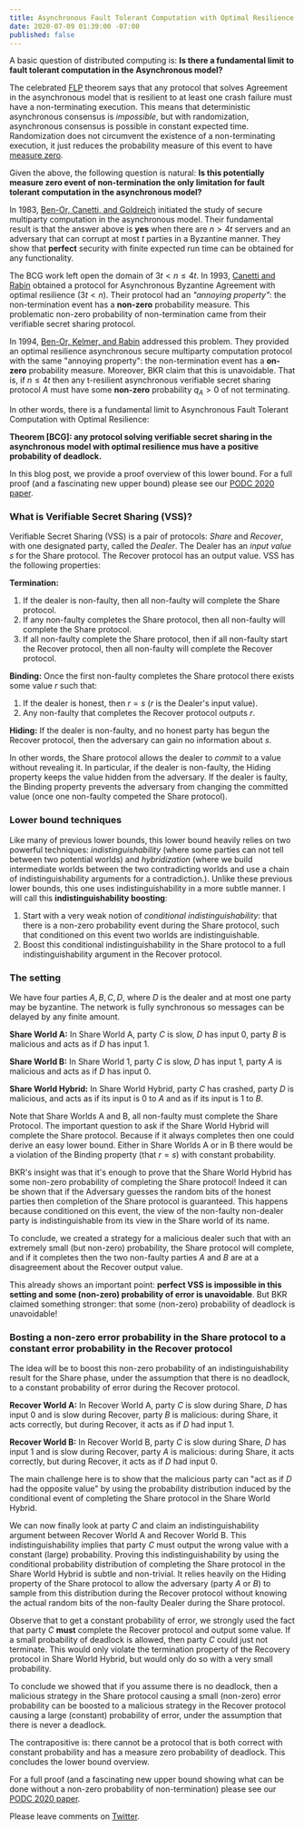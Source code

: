 ```yaml
---
title: Asynchronous Fault Tolerant Computation with Optimal Resilience
date: 2020-07-09 01:39:00 -07:00
published: false
---
```


A basic question of distributed computing is:
**Is there a fundamental limit to fault tolerant computation in the Asynchronous model?**

The celebrated [FLP](https://decentralizedthoughts.github.io/2019-12-15-asynchrony-uncommitted-lower-bound/) theorem says that any protocol that solves Agreement in the asynchronous
model that is resilient to at least one crash failure must have a non-terminating execution. This means that deterministic asynchronous consensus is *impossible*, but with randomization, asynchronous consensus is possible in constant expected time. Randomization does not circumvent the existence of a non-terminating execution, it just reduces the probability measure of this event to have [measure zero](https://en.wikipedia.org/wiki/Almost_surely).

Given the above, the following question is natural:
**Is this potentially measure zero event of non-termination the only limitation for fault tolerant computation in the asynchronous model?**



In 1983,  [Ben-Or, Canetti, and Goldreich](https://dl.acm.org/doi/10.1145/167088.167109) initiated the study of secure multiparty computation in the asynchronous model. Their fundamental result is that the answer above is **yes** when there are $n >4t$ servers and an adversary that can corrupt at most $t$ parties in a Byzantine manner. They show that **perfect** security with finite expected run time can be obtained for any functionality.

The BCG work left open the domain of $3t<n \le 4t$.
In 1993, [Canetti and Rabin](https://dl.acm.org/doi/10.1145/167088.167105) obtained a protocol for Asynchronous Byzantine Agreement with optimal resilience ($3t<n$). Their protocol had an *"annoying property"*: the non-termination event has a **non-zero** probability measure. This problematic non-zero probability of non-termination came from their verifiable secret sharing protocol.

In 1994, [Ben-Or, Kelmer, and Rabin](https://dl.acm.org/doi/10.1145/197917.198088) addressed this problem. They provided an optimal resilience asynchronous secure multiparty computation protocol with the same "annoying property": the non-termination event has a **on-zero** probability measure. Moreover, BKR  claim that this is unavoidable. That is, if $n\le 4t$ then any t-resilient asynchronous verifiable secret sharing protocol $A$ must have some **non-zero** probability $q_A>0$ of not terminating. 

In other words, there is a fundamental limit to Asynchronous Fault Tolerant Computation with Optimal Resilience:

**Theorem [BCG]: any protocol solving verifiable secret sharing in the asynchronous model with optimal resilience mus have a positive probability of deadlock.**

In this blog post, we provide a proof overview of this lower bound. For a full proof (and a fascinating new upper bound) please see our [PODC 2020 paper](https://arxiv.org/pdf/2006.16686.pdf). 

### What is Verifiable Secret Sharing (VSS)?

Verifiable Secret Sharing (VSS) is a pair of protocols: *Share* and *Recover*, with one designated party, called the *Dealer*. The Dealer has an *input value* $s$ for the Share protocol. The Recover protocol has an output value. VSS has the following properties:

**Termination:**
1. If the dealer is non-faulty, then all non-faulty will complete the Share protocol.
2. If any non-faulty completes the Share protocol, then all non-faulty will complete the Share protocol.
3. If all non-faulty complete the Share protocol, then if all non-faulty start the Recover protocol, then all non-faulty will complete the Recover protocol.

**Binding:**
Once the first non-faulty completes the Share protocol there exists some value $r$ such that:
1. If the dealer is honest, then $r=s$ ($r$ is the Dealer's input value).
2. Any non-faulty that completes the Recover protocol outputs $r$.

**Hiding:**
If the dealer is non-faulty, and no honest party has begun the Recover protocol, then the adversary can gain no information about $s$.


In other words, the Share protocol allows the dealer to *commit* to a value without revealing it. In particular, if the dealer is non-faulty, the Hiding property keeps the value hidden from the adversary. If the dealer is faulty, the Binding property prevents the adversary from changing the committed value (once one non-faulty competed the Share protocol). 

### Lower bound techniques

Like many of previous lower bounds, this lower bound heavily relies on two powerful techniques: *indistinguishability* (where some parties can not tell between two potential worlds) and *hybridization* (where we build intermediate worlds between the two contradicting worlds and use a chain of indistinguishability arguments for a contradiction.). Unlike these previous lower bounds, this one uses indistinguishability in a more subtle manner. I will call this **indistinguishability boosting**:
1. Start with a very weak notion of *conditional indistinguishability*: that there is a non-zero probability event during the Share protocol, such that conditioned on this event two worlds are indistinguishable.
2. Boost this conditional indistinguishability in the Share protocol to a full indistinguishability argument in the Recover protocol. 

### The setting
We have four parties $A,B,C,D$, where $D$ is the dealer and at most one party may be byzantine. The network is fully synchronous so messages can be delayed by any finite amount.

**Share World A:**
In Share World A, party $C$ is slow, $D$ has input 0, party $B$ is malicious and acts as if $D$ has input 1.


**Share World B:**
In Share World 1, party $C$ is slow, $D$ has input 1, party $A$ is malicious and acts as if $D$ has input 0.

**Share World Hybrid:**
In Share World Hybrid, party $C$ has crashed, party $D$ is malicious, and acts as if its input is 0 to $A$ and as if its input is 1 to $B$.


Note that Share Worlds A and B, all non-faulty must complete the Share Protocol. The important question to ask if the Share World Hybrid will complete the Share protocol. Because if it always completes then one could derive an easy lower bound. Either in Share Worlds A or in B there would be a violation of the Binding property (that $r=s$) with constant probability.

BKR's insight was that it's enough to prove that the Share World Hybrid has some non-zero probability of completing the Share protocol! Indeed it can be shown that if the Adversary guesses the random bits of the honest parties then completion of the Share protocol is guaranteed. This happens because conditioned on this event, the view of the non-faulty non-dealer party is indistinguishable from its view in the Share world of its name. 

To conclude, we created a strategy for a malicious dealer such that with an extremely small (but non-zero) probability, the Share protocol will complete, and if it completes then the two non-faulty parties $A$ and $B$ are at a disagreement about the Recover output value.

This already shows an important point: **perfect VSS is impossible in this setting and some (non-zero) probability of error is unavoidable**. But BKR claimed something stronger: that some (non-zero) probability of deadlock is unavoidable!

### Bosting a non-zero error probability in the Share protocol to a constant error probability in the Recover protocol

The idea will be to boost this non-zero probability of an indistinguishability result for the Share phase, under the assumption that there is no deadlock, to a constant probability of error during the Recover protocol.

**Recover World A:**
In Recover World A, party $C$ is slow during Share, $D$ has input 0 and is slow during Recover, party $B$ is malicious: during Share, it acts correctly, but during Recover, it acts as if $D$ had input 1.


**Recover World B:**
In Recover World B, party $C$ is slow during Share, $D$ has input 1 and is slow during Recover, party $A$ is malicious: during Share, it acts correctly, but during Recover, it acts as if $D$ had input 0.

The main challenge here is to show that the malicious party can "act as if $D$ had the opposite value" by using the probability distribution induced by the conditional event of completing the Share protocol in the Share World Hybrid. 

We can now finally look at party $C$ and claim an indistinguishability argument between Recover World A and Recover World B. This indistinguishability implies that party $C$ must output the wrong value with a constant (large) probability. Proving this indistinguishability by using the conditional probability distribution of completing the Share protocol in the Share World Hybrid is subtle and non-trivial. It relies heavily on the Hiding property of the Share protocol to allow the adversary (party $A$ or $B$) to sample from this distribution during the Recover protocol without knowing the actual random bits of the non-faulty Dealer during the Share protocol.

Observe that to get a constant probability of error, we strongly used the fact that party $C$ **must** complete the Recover protocol and output some value. If a small probability of deadlock is allowed, then party $C$ could just not terminate. This would only violate the termination property of the Recovery protocol in Share World Hybrid, but would only do so with a very small probability.

To conclude we showed that if you assume there is no deadlock, then a malicious strategy in the Share protocol causing a small (non-zero) error probability can be boosted to a malicious strategy in the Recover protocol causing a large (constant) probability of error, under the assumption that there is never a deadlock.

The contrapositive is: there cannot be a protocol that is both correct with constant probability and has a measure zero probability of deadlock. This concludes the lower bound overview.

For a full proof (and a fascinating new upper bound showing what can be done without a non-zero probability of non-termination) please see our [PODC 2020 paper](https://arxiv.org/pdf/2006.16686.pdf). 

Please leave comments on [Twitter](...).




